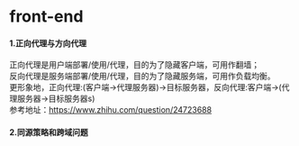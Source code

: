 # front-end

#### 1.正向代理与方向代理
正向代理是用户端部署/使用/代理，目的为了隐藏客户端，可用作翻墙；<br/>
反向代理是服务端部署/使用/代理，目的为了隐藏服务端，可用作负载均衡。<br/>
更形象地，正向代理:(客户端->代理服务器)->目标服务器，反向代理:客户端->(代理服务器->目标服务器s)<br/>
参考地址：https://www.zhihu.com/question/24723688

#### 2.同源策略和跨域问题
